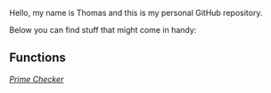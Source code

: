 Hello, my name is Thomas and this is my personal GitHub repository.

Below you can find stuff that might come in handy: 

## Functions


[*Prime Checker*](https://raw.githubusercontent.com/tomkar211/tomkar211.github.io/refs/heads/master/Functions/is_prime)
